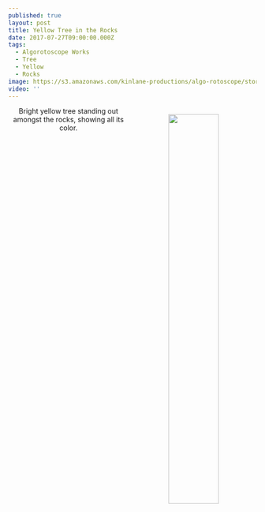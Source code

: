 ```yaml
---
published: true
layout: post
title: Yellow Tree in the Rocks
date: 2017-07-27T09:00:00.000Z
tags:
  - Algorotoscope Works
  - Tree
  - Yellow
  - Rocks
image: https://s3.amazonaws.com/kinlane-productions/algo-rotoscope/stories/yellow-tree-in-the-rocks.jpg
video: ''
---
```

<p align="center"><img src="{{ page.image }}" width="45%" align="right" style="padding: 15px;" /></p>
<center>Bright yellow tree standing out amongst the rocks, showing all its color.</center>
